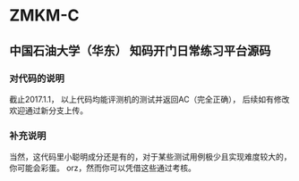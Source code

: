 # ZMKM-C
## 中国石油大学（华东） 知码开门日常练习平台源码

### 对代码的说明
截止2017.1.1，
以上代码均能评测机的测试并返回AC（完全正确），
后续如有修改欢迎通过新分支上传。

### 补充说明
当然，这代码里小聪明成分还是有的，对于某些测试用例极少且实现难度较大的，你可能会彩蛋。
orz，然而你可以凭借这些通过考核。
